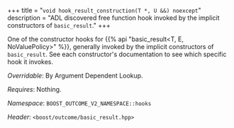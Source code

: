 +++
title = "`void hook_result_construction(T *, U &&) noexcept`"
description = "ADL discovered free function hook invoked by the implicit constructors of `basic_result`."
+++

One of the constructor hooks for {{% api "basic_result<T, E, NoValuePolicy>" %}}, generally invoked by the implicit constructors of `basic_result`. See each constructor's documentation to see which specific hook it invokes.

*Overridable*: By Argument Dependent Lookup.

*Requires*: Nothing.

*Namespace*: `BOOST_OUTCOME_V2_NAMESPACE::hooks`

*Header*: `<boost/outcome/basic_result.hpp>`
